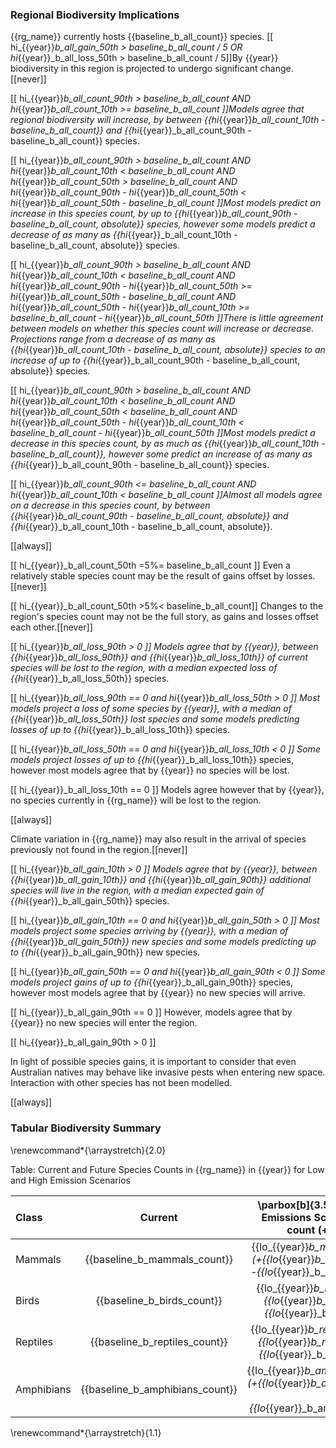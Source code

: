 
### Regional Biodiversity Implications

{{rg_name}} currently hosts {{baseline_b_all_count}} species.  [[ hi_{{year}}_b_all_gain_50th > baseline_b_all_count / 5 OR hi_{{year}}_b_all_loss_50th > baseline_b_all_count / 5]]By {{year}} biodiversity in this region is projected to undergo significant change. [[never]]

[[  hi_{{year}}_b_all_count_90th > baseline_b_all_count
AND hi_{{year}}_b_all_count_10th >= baseline_b_all_count ]]Models agree that regional biodiversity will increase, by between {{hi_{{year}}_b_all_count_10th - baseline_b_all_count}} and {{hi_{{year}}_b_all_count_90th - baseline_b_all_count}} species.

[[  hi_{{year}}_b_all_count_90th > baseline_b_all_count
AND hi_{{year}}_b_all_count_10th < baseline_b_all_count
AND hi_{{year}}_b_all_count_50th > baseline_b_all_count
AND hi_{{year}}_b_all_count_90th - hi_{{year}}_b_all_count_50th < hi_{{year}}_b_all_count_50th - baseline_b_all_count
]]Most models predict an increase in this species count, by up to {{hi_{{year}}_b_all_count_90th - baseline_b_all_count, absolute}} species, however some models predict a decrease of as many as {{hi_{{year}}_b_all_count_10th - baseline_b_all_count, absolute}} species.

[[  hi_{{year}}_b_all_count_90th > baseline_b_all_count
AND hi_{{year}}_b_all_count_10th < baseline_b_all_count
AND hi_{{year}}_b_all_count_90th - hi_{{year}}_b_all_count_50th >= hi_{{year}}_b_all_count_50th - baseline_b_all_count
AND hi_{{year}}_b_all_count_50th - hi_{{year}}_b_all_count_10th >= baseline_b_all_count - hi_{{year}}_b_all_count_50th
]]There is little agreement between models on whether this species count will increase or decrease. Projections range from a decrease of as many as {{hi_{{year}}_b_all_count_10th - baseline_b_all_count, absolute}} species to an increase of up to {{hi_{{year}}_b_all_count_90th - baseline_b_all_count, absolute}} species.

[[  hi_{{year}}_b_all_count_90th > baseline_b_all_count
AND hi_{{year}}_b_all_count_10th < baseline_b_all_count
AND hi_{{year}}_b_all_count_50th < baseline_b_all_count
AND hi_{{year}}_b_all_count_50th - hi_{{year}}_b_all_count_10th < baseline_b_all_count - hi_{{year}}_b_all_count_50th
]]Most models predict a decrease in this species count, by as much as {{hi_{{year}}_b_all_count_10th - baseline_b_all_count}}, however some predict an increase of as many as {{hi_{{year}}_b_all_count_90th - baseline_b_all_count}} species.

[[  hi_{{year}}_b_all_count_90th <= baseline_b_all_count
AND hi_{{year}}_b_all_count_10th < baseline_b_all_count
]]Almost all models agree on a decrease in this species count, by between {{hi_{{year}}_b_all_count_90th - baseline_b_all_count, absolute}} and {{hi_{{year}}_b_all_count_10th - baseline_b_all_count, absolute}}.

[[always]]

[[ hi_{{year}}_b_all_count_50th =5%= baseline_b_all_count ]]
Even a relatively stable species count may be the result of gains offset by losses.[[never]]

[[ hi_{{year}}_b_all_count_50th >5%< baseline_b_all_count]]
Changes to the region's species count may not be the full story, as gains and losses offset each other.[[never]]

[[ hi_{{year}}_b_all_loss_90th > 0 ]]
Models agree that by {{year}}, between {{hi_{{year}}_b_all_loss_90th}} and {{hi_{{year}}_b_all_loss_10th}} of current species will be lost to the region, with a median expected loss of {{hi_{{year}}_b_all_loss_50th}} species.

[[  hi_{{year}}_b_all_loss_90th == 0
and hi_{{year}}_b_all_loss_50th > 0 ]]
Most models project a loss of some species by {{year}}, with a median of {{hi_{{year}}_b_all_loss_50th}} lost species and some models predicting losses of up to {{hi_{{year}}_b_all_loss_10th}} species.

[[ hi_{{year}}_b_all_loss_50th == 0 and hi_{{year}}_b_all_loss_10th < 0 ]]
Some models project losses of up to {{hi_{{year}}_b_all_loss_10th}} species, however most models agree that by {{year}} no species will be lost.

[[ hi_{{year}}_b_all_loss_10th == 0 ]]
Models agree however that by {{year}}, no species currently in {{rg_name}} will be lost to the region.

[[always]]

Climate variation in {{rg_name}} may also result in the arrival of species previously not found in the region.[[never]]

[[ hi_{{year}}_b_all_gain_10th > 0 ]]
Models agree that by {{year}}, between {{hi_{{year}}_b_all_gain_10th}} and {{hi_{{year}}_b_all_gain_90th}} additional species will live in the region, with a median expected gain of {{hi_{{year}}_b_all_gain_50th}} species.

[[  hi_{{year}}_b_all_gain_10th == 0
and hi_{{year}}_b_all_gain_50th > 0 ]]
Most models project some species arriving by {{year}}, with a median of {{hi_{{year}}_b_all_gain_50th}} new species and some models predicting up to {{hi_{{year}}_b_all_gain_90th}} new species.

[[ hi_{{year}}_b_all_gain_50th == 0 and hi_{{year}}_b_all_gain_90th < 0 ]]
Some models project gains of up to {{hi_{{year}}_b_all_gain_90th}} species, however most models agree that by {{year}} no new species will arrive.

[[ hi_{{year}}_b_all_gain_90th == 0 ]]
However, models agree that by {{year}} no new species will enter the region.

[[ hi_{{year}}_b_all_gain_90th > 0 ]]

In light of possible species gains, it is important to consider that even Australian natives may behave like invasive pests when entering new space.  Interaction with other species has not been modelled.

[[always]]

### Tabular Biodiversity Summary

\renewcommand*{\arraystretch}{2.0}

Table: Current and Future Species Counts in {{rg_name}} in {{year}} for Low and High Emission Scenarios

| Class | Current | \parbox[b]{3.5cm}{\centering Low Emissions Scenario \\ in {{year}} \\ count (+gained -lost)} | \parbox[b]{3.5cm}{\centering High Emissions Scenario \\ in {{year}} \\ count (+gained -lost)} |
|:----- |:-------:|:-------------------------:|:--------------------------:|
| Mammals | {{baseline_b_mammals_count}} | {{lo_{{year}}_b_mammals_count_50th}} (+{{lo_{{year}}_b_mammals_gain_50th}} -{{lo_{{year}}_b_mammals_loss_50th}}) | {{hi_{{year}}_b_mammals_count_50th}} (+{{hi_{{year}}_b_mammals_gain_50th}} -{{hi_{{year}}_b_mammals_loss_50th}}) |
| Birds | {{baseline_b_birds_count}} | {{lo_{{year}}_b_birds_count_50th}} (+{{lo_{{year}}_b_birds_gain_50th}} -{{lo_{{year}}_b_birds_loss_50th}}) | {{hi_{{year}}_b_birds_count_50th}} (+{{hi_{{year}}_b_birds_gain_50th}} -{{hi_{{year}}_b_birds_loss_50th}}) |
| Reptiles | {{baseline_b_reptiles_count}} | {{lo_{{year}}_b_reptiles_count_50th}} (+{{lo_{{year}}_b_reptiles_gain_50th}} -{{lo_{{year}}_b_reptiles_loss_50th}}) | {{hi_{{year}}_b_reptiles_count_50th}} (+{{hi_{{year}}_b_reptiles_gain_50th}} -{{hi_{{year}}_b_reptiles_loss_50th}}) |
| Amphibians | {{baseline_b_amphibians_count}} | {{lo_{{year}}_b_amphibians_count_50th}} (+{{lo_{{year}}_b_amphibians_gain_50th}} -{{lo_{{year}}_b_amphibians_loss_50th}}) | {{hi_{{year}}_b_amphibians_count_50th}} (+{{hi_{{year}}_b_amphibians_gain_50th}} -{{hi_{{year}}_b_amphibians_loss_50th}}) |

\renewcommand*{\arraystretch}{1.1}


